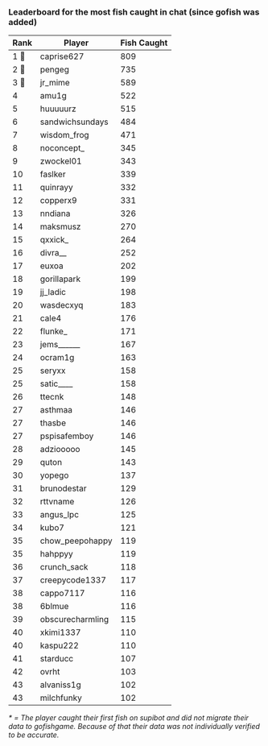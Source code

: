 ### Leaderboard for the most fish caught in chat (since gofish was added)
| Rank | Player | Fish Caught |
|------|--------|-----------|
| 1 🥇  | caprise627 | 809  |
| 2 🥈  | pengeg | 735  |
| 3 🥉  | jr_mime | 589  |
| 4  | amu1g | 522  |
| 5  | huuuuurz | 515  |
| 6  | sandwichsundays | 484  |
| 7  | wisdom_frog | 471  |
| 8  | noconcept_ | 345  |
| 9  | zwockel01 | 343  |
| 10  | faslker | 339  |
| 11  | quinrayy | 332  |
| 12  | copperx9 | 331  |
| 13  | nndiana | 326  |
| 14  | maksmusz | 270  |
| 15  | qxxick_ | 264  |
| 16  | divra__ | 252  |
| 17  | euxoa | 202  |
| 18  | gorillapark | 199  |
| 19  | jj_ladic | 198  |
| 20  | wasdecxyq | 183  |
| 21  | cale4 | 176  |
| 22  | flunke_ | 171  |
| 23  | jems______ | 167  |
| 24  | ocram1g | 163  |
| 25  | seryxx | 158  |
| 25  | satic____ | 158  |
| 26  | ttecnk | 148  |
| 27  | asthmaa | 146  |
| 27  | thasbe | 146  |
| 27  | pspisafemboy | 146  |
| 28  | adziooooo | 145  |
| 29  | quton | 143  |
| 30  | yopego | 137  |
| 31  | brunodestar | 129  |
| 32  | rttvname | 126  |
| 33  | angus_lpc | 125  |
| 34  | kubo7 | 121  |
| 35  | chow_peepohappy | 119  |
| 35  | hahppyy | 119  |
| 36  | crunch_sack | 118  |
| 37  | creepycode1337 | 117  |
| 38  | cappo7117 | 116  |
| 38  | 6blmue | 116  |
| 39  | obscurecharmling | 115  |
| 40  | xkimi1337 | 110  |
| 40  | kaspu222 | 110  |
| 41  | starducc | 107  |
| 42  | ovrht | 103  |
| 43  | alvaniss1g | 102  |
| 43  | milchfunky | 102  |

_* = The player caught their first fish on supibot and did not migrate their data to gofishgame. Because of that their data was not individually verified to be accurate._
